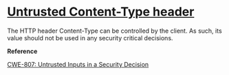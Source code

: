 # [Untrusted Content-Type header](https://find-sec-bugs.github.io/bugs.htm#SERVLET_CONTENT_TYPE)

The HTTP header Content-Type can be controlled by the client. As such, its value should not be used in any security critical decisions.

**Reference**  

[CWE-807: Untrusted Inputs in a Security Decision](https://cwe.mitre.org/data/definitions/807.html)